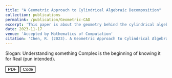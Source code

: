 ```yaml
---
title: "A Geometric Approach to Cylindrical Algebraic Decomposition"
collection: publications
permalink: /publication/Geometric-CAD
excerpt: 'This paper is about the geometry behind the cylindrical algebraic decomposition (CAD, a classical construction in real algebraic geometry). We show that this construction is related to studying finite free (flat) morphisms of real varieties and present a new algorithm for CAD.'
date: 2023-11-17
venue: 'Accepted by Mathematics of Computation'
citation: 'Chen, R. (2023). A Geometric Approach to Cylindrical Algebraic Decomposition. arXiv preprint arXiv:2311.10515.'
---
```

Slogan: Understanding something Complex is the beginning of knowing it for Real (pun intended).

<a href="https://arxiv.org/abs/2311.10515" target="_blank"><button style="background-color: white; color: black;">PDF</button></a>&nbsp;<a href="https://github.com/xiaxueqaq/GeometricCADv2" target="_blank"><button style="background-color: white; color: black;">Code</button></a> 
